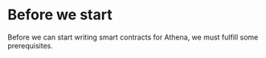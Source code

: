 # Before we start

Before we can start writing smart contracts for Athena, we must fulfill some prerequisites. 
